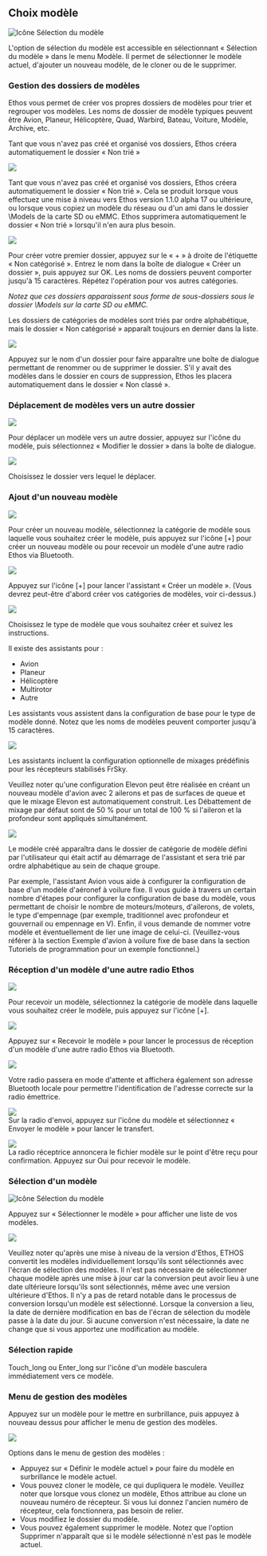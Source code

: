 ## Choix modèle

![Icône Sélection du modèle](../assets/model-icon-modelselect.png)

L'option de sélection du modèle est accessible en sélectionnant « Sélection du modèle » dans le menu Modèle. Il permet de sélectionner le modèle actuel, d'ajouter un nouveau modèle, de le cloner ou de le supprimer.

### Gestion des dossiers de modèles

Ethos vous permet de créer vos propres dossiers de modèles pour trier et regrouper vos modèles. Les noms de dossier de modèle typiques peuvent être Avion, Planeur, Hélicoptère, Quad, Warbird, Bateau, Voiture, Modèle, Archive, etc.

Tant que vous n'avez pas créé et organisé vos dossiers, Ethos créera automatiquement le dossier « Non trié »

![](<../.gitbook/assets/2 (1).jpeg>)

Tant que vous n'avez pas créé et organisé vos dossiers, Ethos créera automatiquement le dossier « Non trié ». Cela se produit lorsque vous effectuez une mise à niveau vers Ethos version 1.1.0 alpha 17 ou ultérieure, ou lorsque vous copiez un modèle du réseau ou d'un ami dans le dossier \Models de la carte SD ou eMMC. Ethos supprimera automatiquement le dossier « Non trié » lorsqu'il n'en aura plus besoin.

![](../.gitbook/assets/3.jpeg)

Pour créer votre premier dossier, appuyez sur le « + » à droite de l'étiquette « Non catégorisé ». Entrez le nom dans la boîte de dialogue « Créer un dossier », puis appuyez sur OK. Les noms de dossiers peuvent comporter jusqu'à 15 caractères. Répétez l'opération pour vos autres catégories.

*Notez que ces dossiers apparaissent sous forme de sous-dossiers sous le dossier \Models sur la carte SD ou eMMC.*

Les dossiers de catégories de modèles sont triés par ordre alphabétique, mais le dossier « Non catégorisé » apparaît toujours en dernier dans la liste.

![](<../.gitbook/assets/4 (1).jpeg>)

Appuyez sur le nom d'un dossier pour faire apparaître une boîte de dialogue permettant de renommer ou de supprimer le dossier. S'il y avait des modèles dans le dossier en cours de suppression, Ethos les placera automatiquement dans le dossier « Non classé ».

### Déplacement de modèles vers un autre dossier

![](../.gitbook/assets/5.jpeg)

Pour déplacer un modèle vers un autre dossier, appuyez sur l'icône du modèle, puis sélectionnez « Modifier le dossier » dans la boîte de dialogue.

![](../.gitbook/assets/6.jpeg)

Choisissez le dossier vers lequel le déplacer.

### Ajout d'un nouveau modèle

![](../.gitbook/assets/7.jpeg)

Pour créer un nouveau modèle, sélectionnez la catégorie de modèle sous laquelle vous souhaitez créer le modèle, puis appuyez sur l'icône \[+] pour créer un nouveau modèle ou pour recevoir un modèle d'une autre radio Ethos via Bluetooth.

![](<../.gitbook/assets/8 (1).png>)

Appuyez sur l'icône \[+] pour lancer l'assistant « Créer un modèle ». (Vous devrez peut-être d'abord créer vos catégories de modèles, voir ci-dessus.)

![](<../.gitbook/assets/9 (1).jpeg>)

Choisissez le type de modèle que vous souhaitez créer et suivez les instructions.

Il existe des assistants pour :

* Avion
* Planeur
* Hélicoptère
* Multirotor
* Autre

Les assistants vous assistent dans la configuration de base pour le type de modèle donné. Notez que les noms de modèles peuvent comporter jusqu'à 15 caractères.

![](../.gitbook/assets/10.png)

Les assistants incluent la configuration optionnelle de mixages prédéfinis pour les récepteurs stabilisés FrSky.

Veuillez noter qu'une configuration Elevon peut être réalisée en créant un nouveau modèle d'avion avec 2 ailerons et pas de surfaces de queue et que le mixage Elevon est automatiquement construit. Les Débattement de mixage par défaut sont de 50 % pour un total de 100 % si l'aileron et la profondeur sont appliqués simultanément.

![](<../.gitbook/assets/11 (1).jpeg>)

Le modèle créé apparaîtra dans le dossier de catégorie de modèle défini par l'utilisateur qui était actif au démarrage de l'assistant et sera trié par ordre alphabétique au sein de chaque groupe.

Par exemple, l'assistant Avion vous aide à configurer la configuration de base d'un modèle d'aéronef à voilure fixe. Il vous guide à travers un certain nombre d'étapes pour configurer la configuration de base du modèle, vous permettant de choisir le nombre de moteurs/moteurs, d'ailerons, de volets, le type d'empennage (par exemple, traditionnel avec profondeur et gouvernail ou empennage en V). Enfin, il vous demande de nommer votre modèle et éventuellement de lier une image de celui-ci. (Veuillez-vous référer à la section Exemple d'avion à voilure fixe de base dans la section Tutoriels de programmation pour un exemple fonctionnel.)

### Réception d'un modèle d'une autre radio Ethos

![](../.gitbook/assets/12.png)

Pour recevoir un modèle, sélectionnez la catégorie de modèle dans laquelle vous souhaitez créer le modèle, puis appuyez sur l'icône \[+].

![](../.gitbook/assets/13.png)

Appuyez sur « Recevoir le modèle » pour lancer le processus de réception d'un modèle d'une autre radio Ethos via Bluetooth.

![](../.gitbook/assets/14.png)

Votre radio passera en mode d'attente et affichera également son adresse Bluetooth locale pour permettre l'identification de l'adresse correcte sur la radio émettrice.

![](../.gitbook/assets/15.png)\
Sur la radio d'envoi, appuyez sur l'icône du modèle et sélectionnez « Envoyer le modèle » pour lancer le transfert.

![](../.gitbook/assets/16.png)\
La radio réceptrice annoncera le fichier modèle sur le point d'être reçu pour confirmation. Appuyez sur Oui pour recevoir le modèle.

### Sélection d'un modèle

![Icône Sélection du modèle](../assets/model-icon-modelselect.png)

Appuyez sur « Sélectionner le modèle » pour afficher une liste de vos modèles.

![](../.gitbook/assets/18.jpeg)

Veuillez noter qu'après une mise à niveau de la version d'Ethos, ETHOS convertit les modèles individuellement lorsqu'ils sont sélectionnés avec l'écran de sélection des modèles. Il n'est pas nécessaire de sélectionner chaque modèle après une mise à jour car la conversion peut avoir lieu à une date ultérieure lorsqu'ils sont sélectionnés, même avec une version ultérieure d'Ethos. Il n'y a pas de retard notable dans le processus de conversion lorsqu'un modèle est sélectionné. Lorsque la conversion a lieu, la date de dernière modification en bas de l'écran de sélection du modèle passe à la date du jour. Si aucune conversion n'est nécessaire, la date ne change que si vous apportez une modification au modèle.

### Sélection rapide

Touch\_long ou Enter\_long sur l'icône d'un modèle basculera immédiatement vers ce modèle.

### Menu de gestion des modèles

Appuyez sur un modèle pour le mettre en surbrillance, puis appuyez à nouveau dessus pour afficher le menu de gestion des modèles.

![](../.gitbook/assets/19.jpeg)

Options dans le menu de gestion des modèles :

* Appuyez sur « Définir le modèle actuel » pour faire du modèle en surbrillance le modèle actuel.
* Vous pouvez cloner le modèle, ce qui dupliquera le modèle. Veuillez noter que lorsque vous clonez un modèle, Ethos attribue au clone un nouveau numéro de récepteur. Si vous lui donnez l'ancien numéro de récepteur, cela fonctionnera, pas besoin de relier.
* Vous modifiez le dossier du modèle.
* Vous pouvez également supprimer le modèle. Notez que l'option Supprimer n'apparaît que si le modèle sélectionné n'est pas le modèle actuel.
